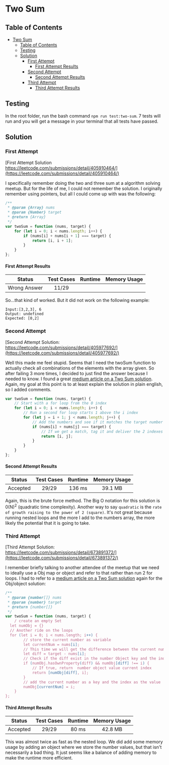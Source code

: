 # Two Sum

## Table of Contents
- [Two Sum](#two-sum)
	- [Table of Contents](#table-of-contents)
	- [Testing](#testing)
	- [Solution](#solution)
		- [First Attempt](#first-attempt)
			- [First Attempt Results](#first-attempt-results)
		- [Second Attempt](#second-attempt)
			- [Second Attempt Results](#second-attempt-results)
		- [Third Attempt](#third-attempt)
			- [Third Attempt Results](#third-attempt-results)

## Testing

In the root folder, run the bash command `npm run test:two-sum`. 7 tests will run and you will get a message in your terminal that all tests have passed.

## Solution

### First Attempt

[First Attempt Solution https://leetcode.com/submissions/detail/405910464/](https://leetcode.com/submissions/detail/405910464/)

I specifically remember doing the two and three sum at a algorithm solving meetup. But for the life of me, I could not remember the solution. I originally remember using pointers, but all I could come up with was the following:

```javascript
/**
 * @param {Array} nums
 * @param {Number} target
 * @return {Array}
 */
var twoSum = function (nums, target) {
	for (let i = 0; i < nums.length; i++) {
		if (nums[i] + nums[i + 1] === target) {
			return [i, i + 1];
		}
	}
};
```

#### First Attempt Results

|  Status      | Test Cases | Runtime | Memory Usage |   
|:------------:|:----------:|:-------:|:------------:|
| Wrong Answer |    11/29   |  			  |    				   | 

So...that kind of worked. But it did not work on the following example:

```
Input:[3,2,3], 6
Output: undefined
Expected: [0,2]
```

### Second Attempt

[Second Attempt Solution: https://leetcode.com/submissions/detail/405977692/](https://leetcode.com/submissions/detail/405977692/)

Well this made me feel stupid. Seems that I need the twoSum function to actually check all combinations of the elements with the array given. So after failing 3 more times, I decided to just find the answer because I needed to know. I found a great [medium article on a Two Sum solution](https://medium.com/@paulrohan/solving-the-classic-two-sum-and-three-sum-problem-in-javascript-7d5d1d47db03). Again, my goal at this point is to at least explain the solution in plain english, so I added comments.

```javascript
var twoSum = function (nums, target) {
	// Start with a for loop from the 0 index
	for (let i = 0; i < nums.length; i++) {
		// Run a second for loop starts 1 above the i index
		for (let j = i + 1; j < nums.length; j++) {
			// Add the numbers and see if it matches the target number
			if (nums[i] + nums[j] === target) {
				// If we get a match, tag it and deliver the 2 indexes
				return [i, j];
			}
		}
	}
};
```
#### Second Attempt Results

|  Status  | Test Cases | Runtime | Memory Usage |   
|:--------:|:----------:|:-------:|:------------:|
| Accepted |    29/29   |  136 ms |    39.1 MB   |  

Again, this is the brute force method. The Big O notation for this solution is 0(N)<sup>2</sup> (quadratic time complexity). Another way to say `quadratic` is the `rate of growth raising to the power of 2 (square)`. It's not great because running nested loops and the more I add to the numbers array, the more likely the potential that it is going to take.

### Third Attempt

[Third Attempt Solution: https://leetcode.com/submissions/detail/673891372/](https://leetcode.com/submissions/detail/673891372/)

I remember briefly talking to another attendee of the meetup that we need to ideally use a Obj map or object and refer to that rather than run 2 for loops. I had to refer to a [medium article on a Two Sum solution](https://medium.com/@paulrohan/solving-the-classic-two-sum-and-three-sum-problem-in-javascript-7d5d1d47db03) again for the Obj/object solution:

```javascript
/**
 * @param {number[]} nums
 * @param {number} target
 * @return {number[]}
 */
var twoSum = function (nums, target) {
	/ create an empty Set
  let numObj = {}
  // Another ride on the loops
  for (let i = 0; i < nums.length; i++) {
		// store the current number as variable
		let currentNum = nums[i];
		// This time we will get the difference between the current number and the target. Store it in the variable diff
		let diff = target - nums[i];
		// Check if the diff exist in the number Object key and the index value is not the same as the current index
		if (numObj.hasOwnProperty(diff) && numObj[diff] !== i) {
			// If true, return  number object value current index 
			return [numObj[diff], i];
		}
		// add the current number as a key and the index as the value
		numObj[currentNum] = i;
	}
};
```

#### Third Attempt Results

|  Status  | Test Cases | Runtime | Memory Usage |   
|:--------:|:----------:|:-------:|:------------:|
| Accepted |    29/29   |   80 ms |    42.8 MB   |  

This was almost twice as fast as the nested loop. We did add some memory usage by adding an object where we store the number values, but that isn't necessarily a bad thing. It just seems like a balance of adding memory to make the runtime more efficient.
